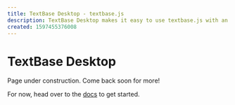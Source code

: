 ```yaml
---
title: TextBase Desktop - textbase.js
description: TextBase Desktop makes it easy to use textbase.js with an easy-to-use, point-and-click, static website generator.
created: 1597455376008
---
```


# TextBase Desktop

Page under construction. Come back soon for more!

For now, head over to the [docs](/docs) to get started.

